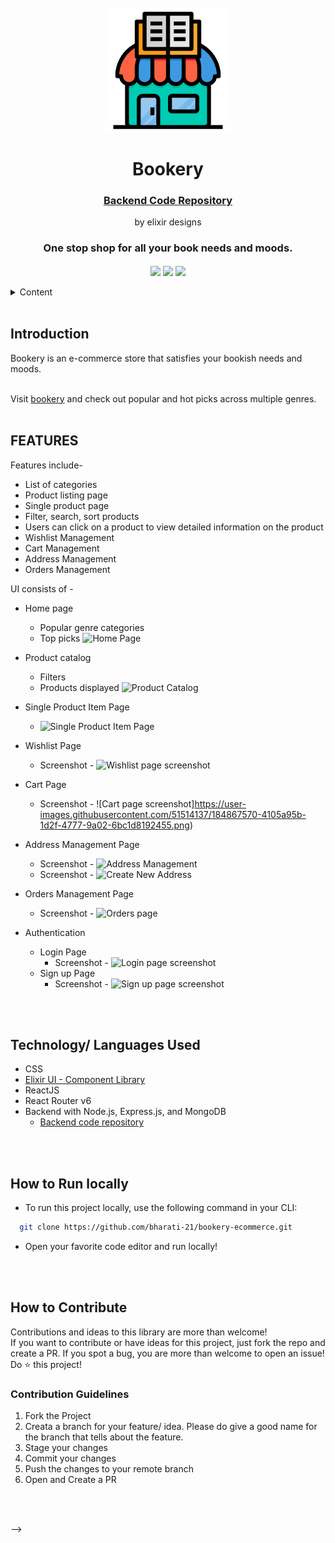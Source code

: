 <h1 align="center">
  <br />
  <a href="https://bookery.netlify.app/">
      <img src="https://github.com/bharati-21/bookery-ecommerce/blob/b3d7b79cae9feb3ac8bef5a61ebe66e0f1e5886e/src/assets/images/bookery-icon.png" alt="Elixir UI" width="200"></a>
  <br />
  <br />
  Bookery 
</h1>
<h3 align="center">
  <a href="https://github.com/bharati-21/bookery-server">Backend Code Repository</a>
</h3>
<p align="center">by elixir designs</p>
<h3 align="center">
    One stop shop for all your book needs and moods.
</h3>

<div align="center">
<img src="https://img.shields.io/badge/version-v1-green" align="center"/>
<img src="https://img.shields.io/badge/label-open--source-blue" align="center"/>
    <a href="https://app.netlify.com/sites/bookery/deploys" align="center">
        <img src="https://api.netlify.com/api/v1/badges/8b083945-912e-4f2d-90fd-9f8bcf06aeee/deploy-status" align="center"/>
    </a>
</div>
<br />

<!-- TABLE OF CONTENTS -->
<details>
    <summary>Content</summary>
    <ol>
        <li><a href="#introduction">Introduction</a></li>
        <li><a href="#features">Features</a></li>
        <li><a href="#technology-languages-used">Technology/ Languages Used</a></li>
        <li><a href="#how-to-run-locally">How to Run Locally</a></li>
        <li><a href="#how-to-contribute">How to Contribute</a></li>
        <li><a href="#social-links">Social Links</a></li>
    </ol>
</details>

<br />

<!-- Project Introduction -->
## **Introduction**
<p>
    Bookery is an e-commerce store that satisfies your bookish needs and moods. 
</p>
<br />
Visit <a href="https://bookery.netlify.app/">bookery</a> and check out popular and hot picks across multiple genres.
<br />
<br />
<!-- FEATURES -->

## **FEATURES**

Features include-
- List of categories
- Product listing page
- Single product page
- Filter, search, sort products
- Users can click on a product to view detailed information on the product
- Wishlist Management
- Cart Management
- Address Management
- Orders Management

UI consists of -
- Home page
  - Popular genre categories
  - Top picks
    ![Home Page](https://user-images.githubusercontent.com/51514137/174832581-bd6b215d-80e2-46f4-b6f6-d615080becc2.png)
   
- Product catalog
  - Filters
  - Products displayed
    ![Product Catalog](https://user-images.githubusercontent.com/51514137/174850050-9ab98166-d805-4af9-8483-1f9089c99a67.png)
  
- Single Product Item Page
    - ![Single Product Item Page](https://user-images.githubusercontent.com/51514137/174850231-45cd1fb9-56a1-46b5-a6a9-e2c6a2cd28ea.png)
   
- Wishlist Page
    - Screenshot - ![Wishlist page screenshot](https://user-images.githubusercontent.com/51514137/184867441-cac31bd9-4164-4c4e-aba8-90a14ceeeac5.png)
    
- Cart Page
    - Screenshot -  ![Cart page screenshot]https://user-images.githubusercontent.com/51514137/184867570-4105a95b-1d2f-4777-9a02-6bc1d8192455.png)

- Address Management Page
    -  Screenshot -  ![Address Management](https://user-images.githubusercontent.com/51514137/184894743-cca2e894-6980-47e8-b1c7-2c57f0272681.png)
    -  Screenshot -  ![Create New Address](https://user-images.githubusercontent.com/51514137/184894974-03cddb71-73ad-4916-8030-52cd080eeaa6.png)

- Orders Management Page
    -  Screenshot -  ![Orders page](https://user-images.githubusercontent.com/51514137/184897993-f433d227-e844-4f52-a36c-e45268d76348.png)
   
- Authentication
  - Login Page
    - Screenshot - ![Login page screenshot](https://user-images.githubusercontent.com/51514137/184892526-d7a7f30d-de39-4ec0-b46c-1053f8f4c51e.png)
  - Sign up Page
    - Screenshot - ![Sign up page screenshot](https://user-images.githubusercontent.com/51514137/184892633-08575713-8e16-451b-b999-55b22842a469.png)

<br />
<br />
<!-- BUILT WITH -->

## **Technology/ Languages Used**

- CSS
- <a href="https://elixir-ui.netlify.app/">Elixir UI - Component Library</a>
- ReactJS
- React Router v6
- Backend with Node.js, Express.js, and MongoDB
  - [Backend code repository](https://github.com/bharati-21/bookery-server)

<br />
<br />
<!-- HOW TO RUN LOCALLY -->

## **How to Run locally**
- To run this project locally, use the following command in your CLI:

```bash
  git clone https://github.com/bharati-21/bookery-ecommerce.git
```
- Open your favorite code editor and run locally!

<br />
<br />
<!-- CONTRIBUTING -->

## **How to Contribute**

Contributions and ideas to this library are more than welcome! <br />
If you want to contribute or have ideas for this project, just fork the repo and create a PR. If you spot a bug, you are more than welcome to open an issue! Do ⭐ this project! 

### Contribution Guidelines
1. Fork the Project
2. Creata a branch for your feature/ idea. Please do give a good name for the branch that tells about the feature.
3. Stage your changes
4. Commit your changes
5. Push the changes to your remote branch
6. Open and Create a PR

<br />
<br />
<!-- SOCIAL LINKS -->

<!-- ## **Social Links**
Let's connect and talk about development, music, books and much more 🌠! 
> [GitHub Profile](https://github.com/bharati-21) &nbsp;&middot;&nbsp; 
> [LinkedIn Profile](https://www.linkedin.com/in/bharati-subramanian-29734b152/) &nbsp;&middot;&nbsp;
> [Twitter Profile](https://twitter.com/_bhaaratii) &nbsp;&middot;&nbsp;
> [Dev.to Blogs](https://dev.to/bharati21) &nbsp;&middot;&nbsp;

<br />

Check out my developer portfolio 🌐-
> [Bharati Subramanian](https://bharati-21.github.io/) 

<hr />
<p align="center">Copyright &copy; 2022 
  <br />
  <!-- <a href="https://bharati-21.github.io/">👩‍💻 Bharati Subramanian</a> -->
</p> -->
